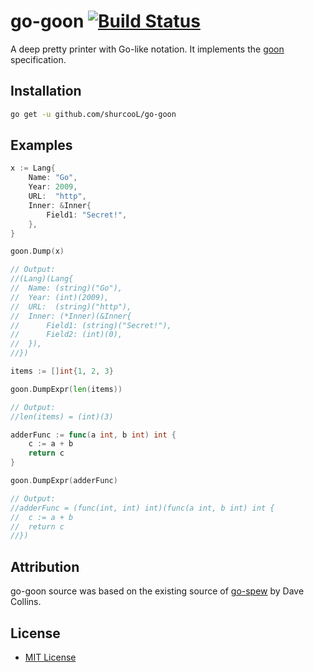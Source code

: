 go-goon [![Build Status](https://travis-ci.org/shurcooL/go-goon.svg?branch=master)](https://travis-ci.org/shurcooL/go-goon)
=======

A deep pretty printer with Go-like notation. It implements the [goon](https://github.com/shurcooL/goon) specification.

Installation
------------

```bash
go get -u github.com/shurcooL/go-goon
```

Examples
--------

```Go
x := Lang{
	Name: "Go",
	Year: 2009,
	URL:  "http",
	Inner: &Inner{
		Field1: "Secret!",
	},
}

goon.Dump(x)

// Output:
//(Lang)(Lang{
//	Name: (string)("Go"),
//	Year: (int)(2009),
//	URL:  (string)("http"),
//	Inner: (*Inner)(&Inner{
//		Field1: (string)("Secret!"),
//		Field2: (int)(0),
//	}),
//})
```

```Go
items := []int{1, 2, 3}

goon.DumpExpr(len(items))

// Output:
//len(items) = (int)(3)
```

```Go
adderFunc := func(a int, b int) int {
	c := a + b
	return c
}

goon.DumpExpr(adderFunc)

// Output:
//adderFunc = (func(int, int) int)(func(a int, b int) int {
//	c := a + b
//	return c
//})
```

Attribution
-----------

go-goon source was based on the existing source of [go-spew](https://github.com/davecgh/go-spew) by Dave Collins.

License
-------

- [MIT License](http://opensource.org/licenses/mit-license.php)
